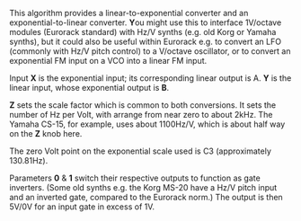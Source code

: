 
This algorithm provides a linear-to-exponential converter and an exponential-to-linear converter. **Y**ou might use this to
interface 1V/octave modules (Eurorack standard) with Hz/V synths (e.g. old Korg or Yamaha synths), but it could also be
useful within Eurorack e.g. to convert an LFO (commonly with Hz/V pitch control) to a V/octave oscillator, or to convert
an exponential FM input on a VCO into a linear FM input.

Input **X** is the exponential input; its corresponding linear output is A. **Y** is the linear input, whose exponential output
is **B**.

**Z** sets the scale factor which is common to both conversions. It sets the number of Hz per Volt, with arrange from near
zero to about 2kHz. The Yamaha CS-15, for example, uses about 1100Hz/V, which is about half way on the **Z** knob here.

The zero Volt point on the exponential scale used is C3 (approximately 130.81Hz).

Parameters **0** & **1** switch their respective outputs to function as gate inverters. (Some old synths e.g. the Korg MS-20
have a Hz/V pitch input and an inverted gate, compared to the Eurorack norm.) The output is then 5V/0V for an input gate
in excess of 1V.
